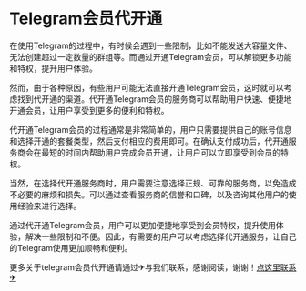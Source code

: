 # Telegram会员代开通

在使用Telegram的过程中，有时候会遇到一些限制，比如不能发送大容量文件、无法创建超过一定数量的群组等。而通过开通Telegram会员，可以解锁更多功能和特权，提升用户体验。

然而，由于各种原因，有些用户可能无法直接开通Telegram会员，这时就可以考虑找到代开通的渠道。代开通Telegram会员的服务商可以帮助用户快速、便捷地开通会员，让用户享受到更多的便利和特权。

代开通Telegram会员的过程通常是非常简单的，用户只需要提供自己的账号信息和选择开通的套餐类型，然后支付相应的费用即可。在确认支付成功后，代开通服务商会在最短的时间内帮助用户完成会员开通，让用户可以立即享受到会员的特权。

当然，在选择代开通服务商时，用户需要注意选择正规、可靠的服务商，以免造成不必要的麻烦和损失。可以通过查看服务商的信誉和口碑，以及咨询其他用户的使用经验来进行选择。

通过代开通Telegram会员，用户可以更加便捷地享受到会员特权，提升使用体验，解决一些限制和不便。因此，有需要的用户可以考虑选择代开通服务，让自己的Telegram使用更加顺畅和便利。

更多关于telegram会员代开通请通过✈与我们联系，感谢阅读，谢谢！[点这里联系✈](https://ww.k02.cc)